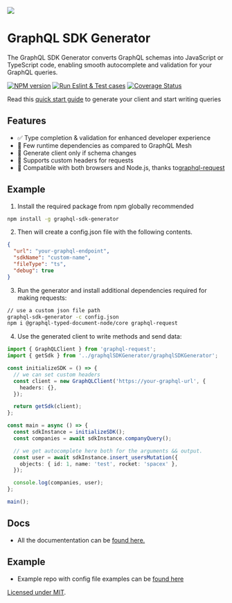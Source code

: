 ![](https://github.com/user-attachments/assets/6e4183f5-4432-4e20-99eb-17f2ce0e0ef7)

# GraphQL SDK Generator

The GraphQL SDK Generator converts GraphQL schemas into JavaScript or TypeScript code, enabling smooth autocomplete and validation for your GraphQL queries.

[![NPM version][npm-image]][npm-url]
[![Run Eslint & Test cases](https://github.com/Siddharth9890/graphql-sdk-generator/actions/workflows/test.yaml/badge.svg)](https://github.com/Siddharth9890/graphql-sdk-generator/actions/workflows/test.yaml)
[![Coverage Status][codecov-image]][codecov-url]

<!-- [![NPM downloads][downloads-image]][downloads-url] -->

Read this [quick start guide](https://docs.siddharth9890.com/graphql-sdk-generator) to generate your client and start writing queries

## Features

- ✅ Type completion & validation for enhanced developer experience
- 🍃 Few runtime dependencies as compared to GraphQL Mesh
- 🐎 Generate client only if schema changes
- 🥃 Supports custom headers for requests
- 🚂  Compatible with both browsers and Node.js, thanks to[graphql-request](https://www.npmjs.com/package/graphql-request)

## Example

1. Install the required package from npm globally recommended

```bash
npm install -g graphql-sdk-generator
```

2. Then will create a config.json file with the following contents.

```json
{
  "url": "your-graphql-endpoint",
  "sdkName": "custom-name",
  "fileType": "ts",
  "debug": true
}
```

3. Run the generator and install additional dependencies required for making requests:

```bash
// use a custom json file path
graphql-sdk-generator -c config.json
npm i @graphql-typed-document-node/core graphql-request
```

4. Use the generated client to write methods and send data:

```typescript
import { GraphQLClient } from 'graphql-request';
import { getSdk } from '../graphqlSDKGenerator/graphqlSDKGenerator';

const initializeSDK = () => {
  // we can set custom headers
  const client = new GraphQLClient('https://your-graphql-url', {
    headers: {},
  });

  return getSdk(client);
};

const main = async () => {
  const sdkInstance = initializeSDK();
  const companies = await sdkInstance.companyQuery();

  // we get autocomplete here both for the arguments && output.
  const user = await sdkInstance.insert_usersMutation({
    objects: { id: 1, name: 'test', rocket: 'spacex' },
  });

  console.log(companies, user);
};

main();
```

## Docs

- All the documententation can be [found here.](https://docs.siddharth9890.com/graphql-sdk-generator)

## Example

- Example repo with config file examples can be [found here](https://github.com/Siddharth9890/space-x-graphql-example)

[Licensed under MIT]().

[npm-image]: https://img.shields.io/npm/v/graphql-sdk-generator
[npm-url]: https://www.npmjs.com/package/graphql-sdk-generator
[downloads-image]: https://img.shields.io/npm/v/graphql-sdk-generator
[downloads-url]: https://www.npmjs.com/package/graphql-sdk-generator
[codecov-image]: https://codecov.io/gh/Siddharth9890/graphql-sdk-generator/graph/badge.svg?token=H6ROEG8C9L
[codecov-url]: https://app.codecov.io/gh/Siddharth9890/graphql-sdk-generator
